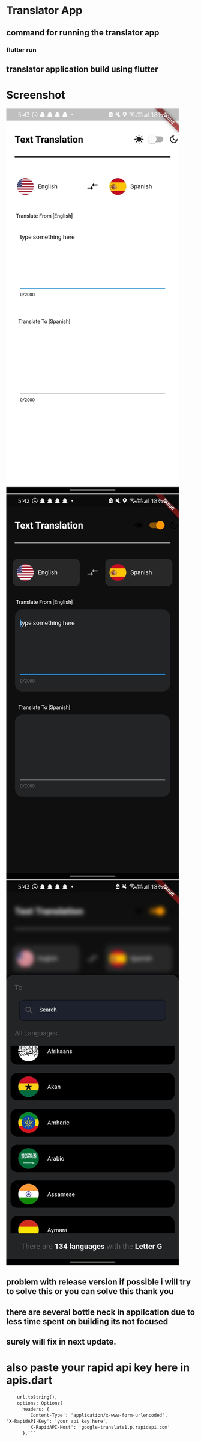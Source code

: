 # Translator App
## command for running the translator app
### flutter run 
## translator application build using flutter 

# Screenshot
![Image Alt Text](./1st.jpg)              ![Image Alt Text](./2nd.jpg)         ![Image Alt Text](./3rd.jpg)
## problem with release version if possible i will try to solve this or you can solve this thank you

## there are several bottle neck in appilcation due to less time spent on building its not focused 
## surely will fix in next update. 

# also paste your rapid api key here in apis.dart 


```final response = await dio.post(
    url.toString(),
    options: Options(
      headers: {
        'Content-Type': 'application/x-www-form-urlencoded',
'X-RapidAPI-Key': 'your api key here',
        'X-RapidAPI-Host': 'google-translate1.p.rapidapi.com'
      },```
